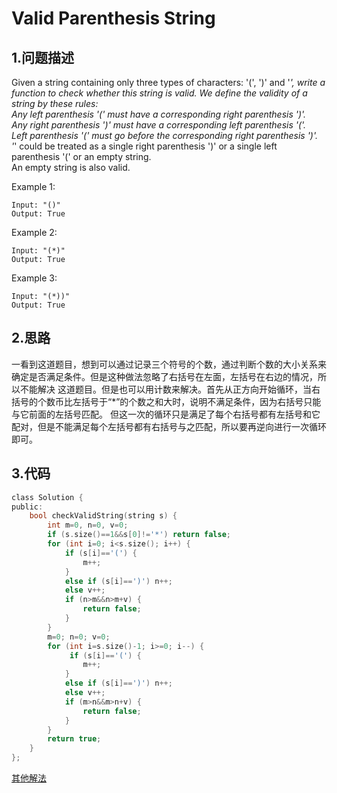 Valid Parenthesis String
====

1.问题描述
---

Given a string containing only three types of characters: '(', ')' and '*', write a function to check whether this string is valid. We define the validity of a string by these rules: <br>
Any left parenthesis '(' must have a corresponding right parenthesis ')'.<br>
Any right parenthesis ')' must have a corresponding left parenthesis '('.<br>
Left parenthesis '(' must go before the corresponding right parenthesis ')'.<br>
'*' could be treated as a single right parenthesis ')' or a single left parenthesis '(' or an empty string.<br>
An empty string is also valid.<br>

Example 1:<br>

```
Input: "()"
Output: True
```

Example 2:

```
Input: "(*)"
Output: True
```

Example 3:

```
Input: "(*))"
Output: True
```

2.思路
---

一看到这道题目，想到可以通过记录三个符号的个数，通过判断个数的大小关系来确定是否满足条件。但是这种做法忽略了右括号在左面，左括号在右边的情况，所以不能解决
这道题目。但是也可以用计数来解决。首先从正方向开始循环，当右括号的个数币比左括号于“*”的个数之和大时，说明不满足条件，因为右括号只能与它前面的左括号匹配。
但这一次的循环只是满足了每个右括号都有左括号和它配对，但是不能满足每个左括号都有右括号与之匹配，所以要再逆向进行一次循环即可。

3.代码
---

```c
class Solution {
public:
    bool checkValidString(string s) {
        int m=0, n=0, v=0;
        if (s.size()==1&&s[0]!='*') return false;
        for (int i=0; i<s.size(); i++) {
            if (s[i]=='(') {
                m++;
            }
            else if (s[i]==')') n++;
            else v++;
            if (n>m&&n>m+v) {
                return false;
            }
        }
        m=0; n=0; v=0;
        for (int i=s.size()-1; i>=0; i--) {
             if (s[i]=='(') {
                m++;
            }
            else if (s[i]==')') n++;
            else v++;
            if (m>n&&m>n+v) {
                return false;
            }
        }
        return true;
    }
};
```

[其他解法](https://www.cnblogs.com/grandyang/p/7617017.html)
